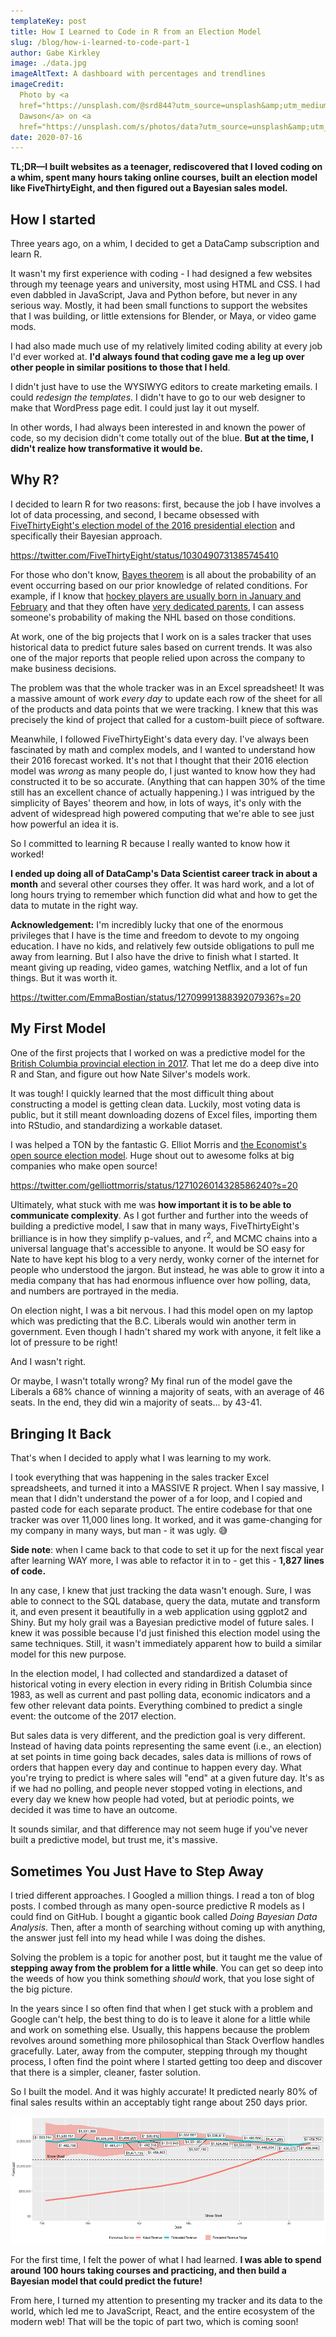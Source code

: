 ```yaml
---
templateKey: post
title: How I Learned to Code in R from an Election Model
slug: /blog/how-i-learned-to-code-part-1
author: Gabe Kirkley
image: ./data.jpg
imageAltText: A dashboard with percentages and trendlines
imageCredit:
  Photo by <a
  href="https://unsplash.com/@srd844?utm_source=unsplash&amp;utm_medium=referral&amp;utm_content=creditCopyText">Stephen
  Dawson</a> on <a
  href="https://unsplash.com/s/photos/data?utm_source=unsplash&amp;utm_medium=referral&amp;utm_content=creditCopyText">Unsplash</a>
date: 2020-07-16
---
```


**TL;DR—I built websites as a teenager, rediscovered that I loved coding on a
whim, spent many hours taking online courses, built an election model like
FiveThirtyEight, and then figured out a Bayesian sales model.**

## How I started

Three years ago, on a whim, I decided to get a DataCamp subscription and learn
R.

It wasn't my first experience with coding - I had designed a few websites
through my teenage years and university, most using HTML and CSS. I had even
dabbled in JavaScript, Java and Python before, but never in any serious way.
Mostly, it had been small functions to support the websites that I was building,
or little extensions for Blender, or Maya, or video game mods.

I had also made much use of my relatively limited coding ability at every job
I'd ever worked at. **I'd always found that coding gave me a leg up over other
people in similar positions to those that I held**.

I didn't just have to use the WYSIWYG editors to create marketing emails. I
could _redesign the templates_. I didn't have to go to our web designer to make
that WordPress page edit. I could just lay it out myself.

In other words, I had always been interested in and known the power of code, so
my decision didn't come totally out of the blue. **But at the time, I didn't
realize how transformative it would be.**

## Why R?

I decided to learn R for two reasons: first, because the job I have involves a
lot of data processing, and second, I became obsessed with
[FiveThirtyEight's election model of the 2016 presidential election](https://projects.fivethirtyeight.com/2016-election-forecast/)
and specifically their Bayesian approach.

https://twitter.com/FiveThirtyEight/status/1030490731385745410

For those who don't know,
[Bayes theorem](https://en.wikipedia.org/wiki/Bayes%27_theorem) is all about the
probability of an event occurring based on our prior knowledge of related
conditions. For example, if I know that
[hockey players are usually born in January and February](https://www.nhl.com/mapleleafs/news/the-importance-of-a-players-birthday/c-536337)
and that they often have
[very dedicated parents](https://nationalpost.com/news/canada/canadian-roulette-why-some-parents-devote-everything-for-the-infinitesimal-chance-of-getting-their-kid-into-the-nhl),
I can assess someone's probability of making the NHL based on those conditions.

At work, one of the big projects that I work on is a sales tracker that uses
historical data to predict future sales based on current trends. It was also one
of the major reports that people relied upon across the company to make business
decisions.

The problem was that the whole tracker was in an Excel spreadsheet! It was a
massive amount of work _every day_ to update each row of the sheet for all of
the products and data points that we were tracking. I knew that this was
precisely the kind of project that called for a custom-built piece of software.

Meanwhile, I followed FiveThirtyEight's data every day. I've always been
fascinated by math and complex models, and I wanted to understand how their 2016
forecast worked. It's not that I thought that their 2016 election model was
_wrong_ as many people do, I just wanted to know how they had constructed it to
be so accurate. (Anything that can happen 30% of the time still has an excellent
chance of actually happening.) I was intrigued by the simplicity of Bayes'
theorem and how, in lots of ways, it's only with the advent of widespread high
powered computing that we're able to see just how powerful an idea it is.

So I committed to learning R because I really wanted to know how it worked!

**I ended up doing all of DataCamp's Data Scientist career track in about a
month** and several other courses they offer. It was hard work, and a lot of
long hours trying to remember which function did what and how to get the data to
mutate in the right way.

**Acknowledgement:** I'm incredibly lucky that one of the enormous privileges
that I have is the time and freedom to devote to my ongoing education. I have no
kids, and relatively few outside obligations to pull me away from learning. But
I also have the drive to finish what I started. It meant giving up reading,
video games, watching Netflix, and a lot of fun things. But it was worth it.

https://twitter.com/EmmaBostian/status/1270999138839207936?s=20

## My First Model

One of the first projects that I worked on was a predictive model for the
[British Columbia provincial election in 2017](https://en.wikipedia.org/wiki/2017_British_Columbia_general_election).
That let me do a deep dive into R and Stan, and figure out how Nate Silver's
models work.

It was tough! I quickly learned that the most difficult thing about constructing
a model is getting clean data. Luckily, most voting data is public, but it still
meant downloading dozens of Excel files, importing them into RStudio, and
standardizing a workable dataset.

I was helped a TON by the fantastic G. Elliot Morris and
[the Economist's open source election model](https://github.com/TheEconomist/us-potus-model).
Huge shout out to awesome folks at big companies who make open source!

https://twitter.com/gelliottmorris/status/1271026014328586240?s=20

Ultimately, what stuck with me was **how important it is to be able to
communicate complexity**. As I got further and further into the weeds of
building a predictive model, I saw that in many ways, FiveThirtyEight's
brilliance is in how they simplify p-values, and r<sup>2</sup>, and MCMC chains
into a universal language that's accessible to anyone. It would be SO easy for
Nate to have kept his blog to a very nerdy, wonky corner of the internet for
people who understood the jargon. But instead, he was able to grow it into a
media company that has had enormous influence over how polling, data, and
numbers are portrayed in the media.

On election night, I was a bit nervous. I had this model open on my laptop which
was predicting that the B.C. Liberals would win another term in government. Even
though I hadn't shared my work with anyone, it felt like a lot of pressure to be
right!

And I wasn't right.

Or maybe, I wasn't totally wrong? My final run of the model gave the Liberals a
68% chance of winning a majority of seats, with an average of 46 seats. In the
end, they did win a majority of seats... by 43-41.

## Bringing It Back

That's when I decided to apply what I was learning to my work.

I took everything that was happening in the sales tracker Excel spreadsheets,
and turned it into a MASSIVE R project. When I say massive, I mean that I didn't
understand the power of a for loop, and I copied and pasted code for each
separate product. The entire codebase for that one tracker was over 11,000 lines
long. It worked, and it was game-changing for my company in many ways, but man -
it was ugly. 😅

**Side note**: when I came back to that code to set it up for the next fiscal
year after learning WAY more, I was able to refactor it in to - get this -
**1,827 lines of code.**

In any case, I knew that just tracking the data wasn't enough. Sure, I was able
to connect to the SQL database, query the data, mutate and transform it, and
even present it beautifully in a web application using ggplot2 and Shiny. But my
holy grail was a Bayesian predictive model of future sales. I knew it was
possible because I'd just finished this election model using the same
techniques. Still, it wasn't immediately apparent how to build a similar model
for this new purpose.

In the election model, I had collected and standardized a dataset of historical
voting in every election in every riding in British Columbia since 1983, as well
as current and past polling data, economic indicators and a few other relevant
data points. Everything combined to predict a single event: the outcome of the
2017 election.

But sales data is very different, and the prediction goal is very different.
Instead of having data points representing the same event (i.e., an election) at
set points in time going back decades, sales data is millions of rows of orders
that happen every day and continue to happen every day. What you're trying to
predict is where sales will "end" at a given future day. It's as if we had no
polling, and people never stopped voting in elections, and every day we knew how
people had voted, but at periodic points, we decided it was time to have an
outcome.

It sounds similar, and that difference may not seem huge if you've never built a
predictive model, but trust me, it's massive.

## Sometimes You Just Have to Step Away

I tried different approaches. I Googled a million things. I read a ton of blog
posts. I combed through as many open-source predictive R models as I could find
on GitHub. I bought a gigantic book called _Doing Bayesian Data Analysis_. Then,
after a month of searching without coming up with anything, the answer just fell
into my head while I was doing the dishes.

Solving the problem is a topic for another post, but it taught me the value of
**stepping away from the problem for a little while**. You can get so deep into
the weeds of how you think something _should_ work, that you lose sight of the
big picture.

In the years since I so often find that when I get stuck with a problem and
Google can't help, the best thing to do is to leave it alone for a little while
and work on something else. Usually, this happens because the problem revolves
around something more philosophical than Stack Overflow handles gracefully.
Later, away from the computer, stepping through my thought process, I often find
the point where I started getting too deep and discover that there is a simpler,
cleaner, faster solution.

So I built the model. And it was highly accurate! It predicted nearly 80% of
final sales results within an acceptably tight range about 250 days prior.

![My sales tracker](./revenueforecast.png)

For the first time, I felt the power of what I had learned. **I was able to
spend around 100 hours taking courses and practicing, and then build a Bayesian
model that could predict the future!**

From here, I turned my attention to presenting my tracker and its data to the
world, which led me to JavaScript, React, and the entire ecosystem of the modern
web! That will be the topic of part two, which is coming soon!
